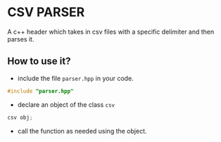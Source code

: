 # CSV PARSER
A c++ header which takes in csv files with a specific delimiter and then parses it.

## How to use it?
- include the file `parser.hpp` in your code.
```cpp
#include "parser.hpp"
```
- declare an object of the class `csv`
```cpp
csv obj;
```
- call the function as needed using the object.
